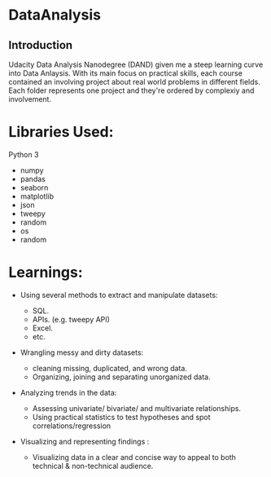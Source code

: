 # DataAnalysis
## Introduction
Udacity Data Analysis Nanodegree (DAND) given me a steep learning curve into Data Anlaysis. With its main focus on practical skills, each course contained an involving project about real world problems in different fields. Each folder represents one project and they're ordered by complexiy and involvement.

# Libraries Used:
Python 3
- numpy
- pandas
- seaborn
- matplotlib
- json
- tweepy
- random
- os
- random

# Learnings:
- Using several methods to extract and manipulate datasets:
    - SQL.
    - APIs. (e.g. tweepy API)
    - Excel.
    - etc.
- Wrangling messy and dirty datasets:
    - cleaning missing, duplicated, and wrong data.
    - Organizing, joining and separating unorganized data.
    
- Analyzing trends in the data:
    - Assessing univariate/ bivariate/ and multivariate relationships. 
    - Using practical statistics to test hypotheses and spot correlations/regression

- Visualizing and representing findings : 
    -   Visualizing data in a clear and concise way to appeal to both technical & non-technical audience.
